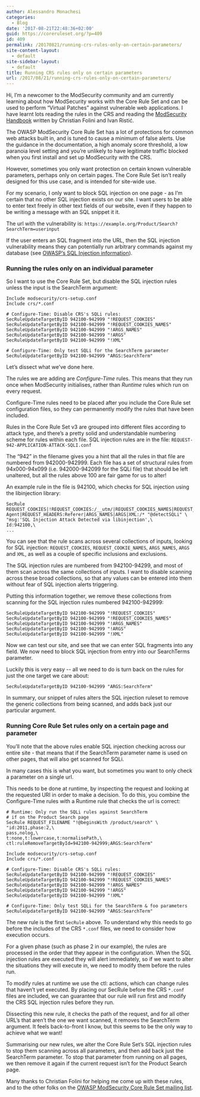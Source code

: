 ```yaml
---
author: Alessandro Monachesi
categories:
  - Blog
date: '2017-08-21T22:48:36+02:00'
guid: https://coreruleset.org/?p=409
id: 409
permalink: /20170821/running-crs-rules-only-on-certain-parameters/
site-content-layout:
  - default
site-sidebar-layout:
  - default
title: Running CRS rules only on certain parameters
url: /2017/08/21/running-crs-rules-only-on-certain-parameters/
---
```



Hi, I’m a newcomer to the ModSecurity community and am currently learning about how ModSecurity works with the Core Rule Set and can be used to perform “Virtual Patches” against vulnerable web applications. I have learnt lots reading the rules in the CRS and reading the [ModSecurity Handbook](https://www.feistyduck.com/books/modsecurity-handbook/) written by Christian Folini and Ivan Ristić.

The OWASP ModSecurity Core Rule Set has a lot of protections for common web attacks built in, and is tuned to cause a minimum of false alerts. Use the guidance in the documentation, a high anomaly score threshold, a low paranoia level setting and you’re unlikely to have legitimate traffic blocked when you first install and set up ModSecurity with the CRS.

However, sometimes you only want protection on certain known vulnerable parameters, perhaps only on certain pages. The Core Rule Set isn’t really designed for this use case, and is intended for site-wide use.

For my scenario, I only want to block SQL injection on one page - as I’m certain that no other SQL injection exists on our site. I want users to be able to enter text freely in other text fields of our website, even if they happen to be writing a message with an SQL snippet it it.

The url with the vulnerability is: `https://example.org/Product/Search?SearchTerm=userinput`

If the user enters an SQL fragment into the URL, then the SQL injection vulnerability means they can potentially run arbitrary commands against my database (see [OWASP’s SQL Injection information](https://www.owasp.org/index.php/SQL_Injection)).

### Running the rules only on an individual parameter

So I want to use the Core Rule Set, but disable the SQL injection rules unless the input is the SearchTerm argument:

```
Include modsecurity/crs-setup.conf
Include crs/*.conf

# Configure-Time: Disable CRS's SQLi rules:
SecRuleUpdateTargetByID 942100-942999 "!REQUEST_COOKIES"
SecRuleUpdateTargetByID 942100-942999 "!REQUEST_COOKIES_NAMES"
SecRuleUpdateTargetByID 942100-942999 "!ARGS_NAMES"
SecRuleUpdateTargetByID 942100-942999 "!ARGS"
SecRuleUpdateTargetByID 942100-942999 "!XML"

# Configure-Time: Only test SQLi for the SearchTerm parameter
SecRuleUpdateTargetByID 942100-942999 "ARGS:SearchTerm"
```

Let’s dissect what we’ve done here.

The rules we are adding are *Configure-Time* rules. This means that they run once when ModSecurity initialises, rather than *Runtime* rules which run on every request.

Configure-Time rules need to be placed after you include the Core Rule set configuration files, so they can permanently modify the rules that have been included.

Rules in the Core Rule Set v3 are grouped into different files according to attack type, and there’s a pretty solid and understandable numbering scheme for rules within each file. SQL injection rules are in the file: `REQUEST-942-APPLICATION-ATTACK-SQLI.conf`

The “942” in the filename gives you a hint that all the rules in that file are numbered from 942000-942999. Each file has a set of structural rules from 94x000-94x099 (i.e. 942000-942099 for the SQLi file) that should be left unaltered, but all the rules above 100 are fair game for us to alter!

An example rule in the file is 942100, which checks for SQL injection using the libinjection library:

```
SecRule REQUEST_COOKIES|!REQUEST_COOKIES:/__utm/|REQUEST_COOKIES_NAMES|REQUEST_HEADERS:User-Agent|REQUEST_HEADERS:Referer|ARGS_NAMES|ARGS|XML:/* "@detectSQLi" \
"msg:'SQL Injection Attack Detected via libinjection',\
Id:942100,\
...
```

You can see that the rule scans across several collections of inputs, looking for SQL injection: `REQUEST_COOKIES`, `REQUEST_COOKIE_NAMES`, `ARGS_NAMES`, `ARGS` and `XML`, as well as a couple of specific inclusions and exclusions.

The SQL injection rules are numbered from 942100-94299, and most of them scan across the same collections of inputs. I want to disable scanning across these broad collections, so that any values can be entered into them without fear of SQL injection alerts triggering.

Putting this information together, we remove these collections from scanning for the SQL injection rules numbered 942100-942999:

```
SecRuleUpdateTargetByID 942100-942999 "!REQUEST_COOKIES"
SecRuleUpdateTargetByID 942100-942999 "!REQUEST_COOKIES_NAMES"
SecRuleUpdateTargetByID 942100-942999 "!ARGS_NAMES"
SecRuleUpdateTargetByID 942100-942999 "!ARGS"
SecRuleUpdateTargetByID 942100-942999 "!XML"
```

Now we can test our site, and see that we can enter SQL fragments into any field. We now need to block SQL injection from entry into our SearchTerms parameter.

Luckily this is very easy -- all we need to do is turn back on the rules for just the one target we care about:

```
SecRuleUpdateTargetByID 942100-942999 "ARGS:SearchTerm"
```

In summary, our snippet of rules alters the SQL injection ruleset to remove the generic collections from being scanned, and adds back just our particular argument.

### Running Core Rule Set rules only on a certain page and parameter

You’ll note that the above rules enable SQL injection checking across our entire site - that means that if the SearchTerm parameter name is used on other pages, that will also get scanned for SQLi.

In many cases this is what you want, but sometimes you want to only check a parameter on a single url.

This needs to be done at runtime, by inspecting the request and looking at the requested URI in order to make a decision. To do this, you combine the Configure-Time rules with a Runtime rule that checks the url is correct:

```
# Runtime: Only run the SQLi rules against SearchTerm
# if on the Product Search page
SecRule REQUEST_FILENAME "!@beginsWith /product/search" \
"id:2011,phase:2,\
pass,nolog,\
t:none,t:lowercase,t:normalisePath,\
ctl:ruleRemoveTargetById=942100-942999;ARGS:SearchTerm"

Include modsecurity/crs-setup.conf
Include crs/*.conf

# Configure-Time: Disable CRS's SQLi rules:
SecRuleUpdateTargetByID 942100-942999 "!REQUEST_COOKIES"
SecRuleUpdateTargetByID 942100-942999 "!REQUEST_COOKIES_NAMES"
SecRuleUpdateTargetByID 942100-942999 "!ARGS_NAMES"
SecRuleUpdateTargetByID 942100-942999 "!ARGS"
SecRuleUpdateTargetByID 942100-942999 "!XML"

# Configure-Time: Only test SQLi for the SearchTerm & foo parameters
SecRuleUpdateTargetByID 942100-942999 "ARGS:SearchTerm"
```

The new rule is the first `SecRule` above. To understand why this needs to go before the includes of the CRS `*.conf` files, we need to consider how execution occurs.

For a given phase (such as phase 2 in our example), the rules are processed in the order that they appear in the configuration. When the SQL injection rules are executed they will alert immediately, so if we want to alter the situations they will execute in, we need to modify them before the rules run.

To modify rules at runtime we use the ctl: actions, which can change rules that haven’t yet executed. By placing our SecRule before the CRS `*.conf` files are included, we can guarantee that our rule will run first and modify the CRS SQL injection rules before they run.

Dissecting this new rule, it checks the path of the request, and for all other URL’s that aren’t the one we want scanned, it removes the SearchTerm argument. It feels back-to-front I know, but this seems to be the only way to achieve what we want!

Summarising our new rules, we alter the Core Rule Set’s SQL injection rules to stop them scanning across all parameters, and then add back just the SearchTerm parameter. To stop that parameter from running on all pages, we then remove it again if the current request isn’t for the Product Search page.

Many thanks to Christian Folini for helping me come up with these rules, and to the other folks on the [OWASP ModSecurity Core Rule Set mailing list](https://lists.owasp.org/mailman/listinfo/owasp-modsecurity-core-rule-set).